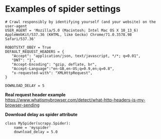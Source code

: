 # Examples of spider settings

```
# Crawl responsibly by identifying yourself (and your website) on the user-agent
USER_AGENT = 'Mozilla/5.0 (Macintosh; Intel Mac OS X 10_13_6) AppleWebKit/537.36 (KHTML, like Gecko) Chrome/71.0.3578.98 Safari/537.36'

ROBOTSTXT_OBEY = True
DEFAULT_REQUEST_HEADERS = {
   "Accept": "application/json, text/javascript, */*; q=0.01",
   "DNT": "1",
   "Accept-Encoding": "gzip, deflate, br",
   "Accept-Language":"en-GB,en-US;q=0.9,en;q=0.8",
   "x-requested-with": "XMLHttpRequest",
}

DOWNLOAD_DELAY = 5
```

**Real request header example**
https://www.whatismybrowser.com/detect/what-http-headers-is-my-browser-sending

**Download delay as spider attribute**
```
class MySpider(scrapy.Spider): 
    name = 'myspider' 
    download_delay = 5.0 
```